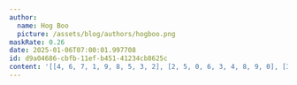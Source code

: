 ```yaml
---
author:
  name: Hog Boo
  picture: /assets/blog/authors/hogboo.png
maskRate: 0.26
date: 2025-01-06T07:00:01.997708
id: d9a04686-cbfb-11ef-b451-41234cb8625c
content: '[[4, 6, 7, 1, 9, 8, 5, 3, 2], [2, 5, 0, 6, 3, 4, 8, 9, 0], [3, 8, 9, 0, 0, 0, 6, 0, 4], [0, 7, 4, 9, 6, 2, 0, 8, 0], [0, 1, 2, 4, 0, 3, 9, 7, 6], [9, 0, 6, 8, 7, 0, 2, 4, 5], [1, 2, 8, 7, 4, 6, 0, 0, 9], [6, 0, 5, 3, 8, 9, 7, 0, 1], [7, 0, 3, 0, 0, 0, 4, 6, 8]]'
---
```

